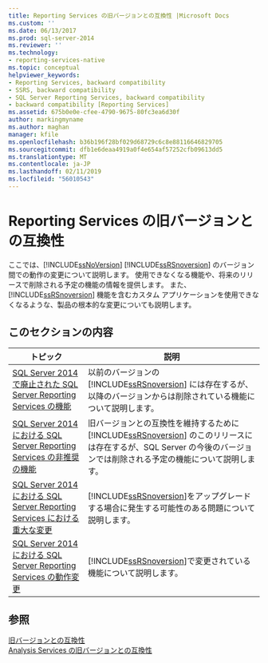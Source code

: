 ```yaml
---
title: Reporting Services の旧バージョンとの互換性 |Microsoft Docs
ms.custom: ''
ms.date: 06/13/2017
ms.prod: sql-server-2014
ms.reviewer: ''
ms.technology:
- reporting-services-native
ms.topic: conceptual
helpviewer_keywords:
- Reporting Services, backward compatibility
- SSRS, backward compatibility
- SQL Server Reporting Services, backward compatibility
- backward compatibility [Reporting Services]
ms.assetid: 675b0e0e-cfee-4790-9675-80fc3ea6d30f
author: markingmyname
ms.author: maghan
manager: kfile
ms.openlocfilehash: b36b196f28bf029d68729c6c8e88116646829705
ms.sourcegitcommit: dfb1e6deaa4919a0f4e654af57252cfb09613dd5
ms.translationtype: MT
ms.contentlocale: ja-JP
ms.lasthandoff: 02/11/2019
ms.locfileid: "56010543"
---
```

# <a name="reporting-services-backward-compatibility"></a>Reporting Services の旧バージョンとの互換性
  ここでは、[!INCLUDE[ssNoVersion](../includes/ssnoversion-md.md)] [!INCLUDE[ssRSnoversion](../includes/ssrsnoversion-md.md)] のバージョン間での動作の変更について説明します。 使用できなくなる機能や、将来のリリースで削除される予定の機能の情報を提供します。 また、[!INCLUDE[ssRSnoversion](../includes/ssrsnoversion-md.md)] 機能を含むカスタム アプリケーションを使用できなくなるような、製品の根本的な変更についても説明します。  
  
## <a name="in-this-section"></a>このセクションの内容  
  
|トピック|説明|  
|-----------|-----------------|  
|[SQL Server 2014 で廃止された SQL Server Reporting Services の機能](discontinued-functionality-to-sql-server-reporting-services-in-sql-server.md)|以前のバージョンの [!INCLUDE[ssRSnoversion](../includes/ssrsnoversion-md.md)] には存在するが、以降のバージョンからは削除されている機能について説明します。|  
|[SQL Server 2014 における SQL Server Reporting Services の非推奨の機能](deprecated-features-in-sql-server-reporting-services-ssrs.md)|旧バージョンとの互換性を維持するために [!INCLUDE[ssRSnoversion](../includes/ssrsnoversion-md.md)] のこのリリースには存在するが、SQL Server の今後のバージョンでは削除される予定の機能について説明します。|  
|[SQL Server 2014 における SQL Server Reporting Services における重大な変更](breaking-changes-in-sql-server-reporting-services-in-sql-server-2016.md)|[!INCLUDE[ssRSnoversion](../includes/ssrsnoversion-md.md)]をアップグレードする場合に発生する可能性のある問題について説明します。|  
|[SQL Server 2014 における SQL Server Reporting Services の動作変更](behavior-changes-to-sql-server-reporting-services-in-sql-server-2016.md)|[!INCLUDE[ssRSnoversion](../includes/ssrsnoversion-md.md)]で変更されている機能について説明します。|  
  
## <a name="see-also"></a>参照  
 [旧バージョンとの互換性](../../2014/getting-started/backward-compatibility.md)   
 [Analysis Services の旧バージョンとの互換性](../../2014/analysis-services/analysis-services-backward-compatibility.md)  
  
  
